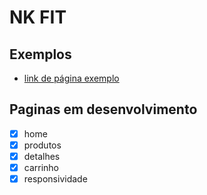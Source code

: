 # NK FIT

## Exemplos

- [link de página exemplo](https://loja.mffit.com.br)

## Paginas em desenvolvimento

- [x] home
- [x] produtos
- [x] detalhes
- [x] carrinho
- [x] responsividade